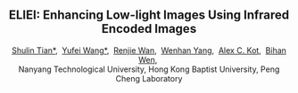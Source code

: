 <br />
<p align="center">
  <h2 align="center"><strong>ELIEI: Enhancing Low-light Images Using Infrared Encoded Images</strong></h2>
  <p align="center">
      <a href="https://scholar.google.com/citations?user=8COQQ8QAAAAJ&hl=en&oi=sra" target='_blank'>Shulin Tian*</a>,&nbsp;
      <a href="https://scholar.google.com/citations?hl=en&user=jLd1l_sAAAAJ" target='_blank'>Yufei Wang*</a>,&nbsp;
      <a href="https://scholar.google.com/citations?user=S8_ES4MAAAAJ&hl=zh-CN" target='_blank'>Renjie Wan</a>,&nbsp;
      <a href="https://scholar.google.com/citations?user=S8nAnakAAAAJ&hl=zh-CN" target='_blank'>Wenhan Yang</a>,&nbsp;
      <a href="https://scholar.google.com/citations?user=UGZXLxIAAAAJ&hl=en" target='_blank'>Alex C. Kot</a>,&nbsp;
      <a href="https://scholar.google.com/citations?user=ypkClpwAAAAJ&hl=en" target='_blank'>Bihan Wen</a>,&nbsp;
    <br>
  Nanyang Technological University, Hong Kong Baptist University, Peng Cheng Laboratory
  </p>
